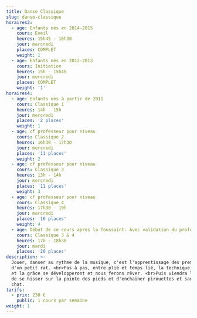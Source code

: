 ```yaml
---
title: Danse Classique
slug: danse-classique
horaires2:
  - age: Enfants nés en 2014-2015
    cours: Eveil
    heures: 15h45 - 16h30
    jour: mercredi
    places: COMPLET
    weight: 1
  - age: Enfants nés en 2012-2013
    cours: Initiation
    heures: 15h - 15h45
    jour: mercredi
    places: COMPLET
    weight: '1'
horaires4:
  - age: Enfants nés à partir de 2011
    cours: Classique 1
    heures: 14h - 15h
    jour: mercredi
    places: '2 places'
    weight: 1
  - age: cf professeur pour niveau
    cours: Classique 2
    heures: 16h30 - 17h30
    jour: mercredi
    places: '11 places'
    weight: 2
  - age: cf professeur pour niveau
    cours: Classique 3
    heures: 13h - 14h
    jour: mercredi
    places: '11 places'
    weight: 3
  - age: cf professeur pour niveau
    cours: Classique 4
    heures: 17h30 - 19h
    jour: mercredi
    places: '16 places'
    weight: 4
  - age: Début de ce cours après la Toussaint. Avec validation du professeur
    cours: Classique 3 & 4
    heures: 17h - 18h30
    jour: mardi
    places: '20 places'
description: >-
  Jouer, danser au rythme de la musique, c'est l'apprentissage des premiers pas
  d'un petit rat. <br>Pas à pas, entre plié et temps lié, la technique classique
  et la grâce se développeront et nous ferons rêver. <br>Puis viendra le temps
  de se hisser sur la pointe des pieds et d'enchainer pirouettes et sauts de
  chat.
tarifs:
  - prix: 230 €
    public: 1 cours par semaine
weight: 1
---
```

